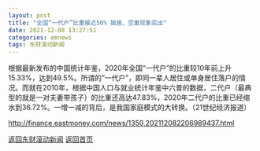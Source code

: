 ```yaml
---
layout: post
title: "全国“一代户”比重接近50% 独居、空巢现象突出"
date: 2021-12-08 13:27:51
categories: emnews
tags: 东财滚动新闻
---
```


根据最新发布的中国统计年鉴，2020年全国“一代户”的比重较10年前上升15.33%，达到49.5%。所谓的“一代户”，即同一辈人居住或单身居住落户的情况。而就在2010年，根据中国人口与就业统计年鉴中六普的数据，二代户（最典型的就是一对夫妻带孩子）的比重还高达47.83%，2020年二代户的比重已经缩水到36.72%。一增一减的背后，是我国家庭模式的大转换。（21世纪经济报道）

<http://finance.eastmoney.com/news/1350,202112082206989437.html>

[返回东财滚动新闻](//finews.withounder.com/emnews/)
[返回首页](//finews.withounder.com/)